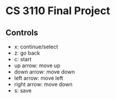 # CS 3110 Final Project

## Controls

- x: continue/select
- z: go back
- c: start
- up arrow: move up
- down arrow: move down
- left arrow: move left
- right arrow: move down
- s: save
